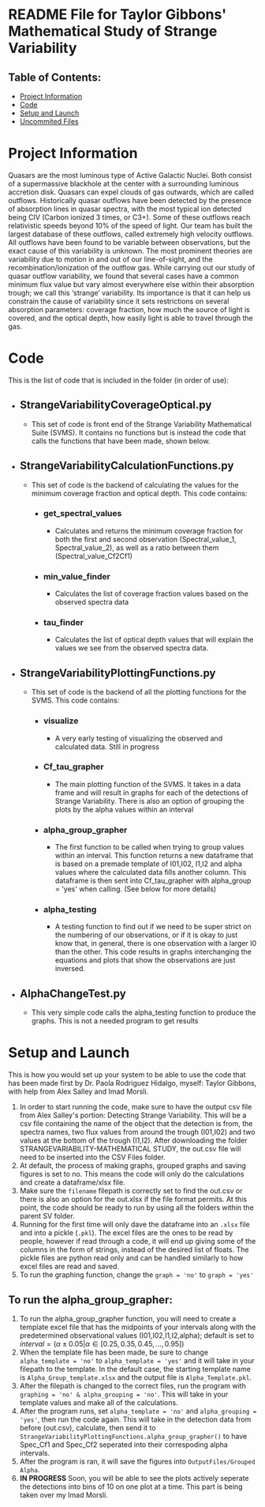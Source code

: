 # README File for Taylor Gibbons' Mathematical Study of Strange Variability

## Table of Contents:
* [Project Information](#project-information)
* [Code](#code)
* [Setup and Launch](#setup-and-launch)
* [Uncommited Files](#currently-uncommited-files)


# Project Information

Quasars are the most luminous type of Active Galactic Nuclei. Both consist of a supermassive blackhole at the center with a surrounding luminous accretion disk. Quasars can expel clouds of gas outwards, which are called outflows. Historically quasar outflows have been detected by the presence of absorption lines in quasar spectra, with the most typical ion detected being CIV (Carbon ionized 3 times, or C3+). Some of these outflows reach relativistic speeds beyond 10% of the speed of light. Our team has built the largest database of these outflows, called extremely high velocity outflows. All outflows have been found to be variable between observations, but the exact cause of this variability is unknown. The most prominent theories are variability due to motion in and out of our line-of-sight, and the recombination/ionization of the outflow gas. While carrying out our study of quasar outflow variability, we found that several cases have a common minimum flux value but vary almost everywhere else within their absorption trough; we call this ‘strange’ variability. Its importance is that it can help us constrain the cause of variability since it sets restrictions on several absorption parameters: coverage fraction, how much the source of light is covered, and the optical depth, how easily light is able to travel through the gas.

# Code
This is the list of code that is included in the folder (in order of use):
* ## StrangeVariabilityCoverageOptical.py
  - This set of code is front end of the Strange Variability Mathematical Suite (SVMS). It contains no functions but is instead the code that calls the functions that have been made, shown below.
* ## StrangeVariabilityCalculationFunctions.py
  - This set of code is the backend of calculating the values for the minimum coverage fraction and optical depth. This code contains:
    - ### get_spectral_values
      - Calculates and returns the minimum coverage fraction for both the first and second observation (Spectral_value_1, Spectral_value_2), as well as a ratio between them (Spectral_value_Cf2Cf1)
    - ### min_value_finder
      - Calculates the list of coverage fraction values based on the observed spectra data
    - ### tau_finder
      - Calculates the list of optical depth values that will explain the values we see from the observed spectra data.
* ## StrangeVariabilityPlottingFunctions.py
  - This set of code is the backend of all the plotting functions for the SVMS. This code contains:
    - ### visualize
      - A very early testing of visualizing the observed and calculated data. Still in progress
    - ### Cf_tau_grapher
      - The main plotting function of the SVMS. It takes in a data frame and will result in graphs for each of the detections of Strange Variability. There is also an option of grouping the plots by the alpha values within an interval
    - ### alpha_group_grapher
      - The first function to be called when trying to group values within an interval. This function returns a new dataframe that is based on a premade template of I01,I02, I1,I2 and alpha values where the calculated data fills another column. This dataframe is then sent into Cf_tau_grapher with alpha_group = 'yes' when calling. (See below for more details)
    - ### alpha_testing
      - A testing function to find out if we need to be super strict on the numbering of our observations, or if it is okay to just know that, in general, there is one observation with a larger I0 than the other. This code results in graphs interchanging the equations and plots that show the observations are just inversed. 
* ## AlphaChangeTest.py
  - This very simple code calls the alpha_testing function to produce the graphs. This is not a needed program to get results

# Setup and Launch
This is how you would set up your system to be able to use the code that has been made first by Dr. Paola Rodriguez Hidalgo, myself: Taylor Gibbons, with help from Alex Salley and Imad Morsli.
1. In order to start running the code, make sure to have the output csv file from Alex Salley's portion: Detecting Strange Variability. This will be a csv file containing the name of the object that the detection is from, the spectra names, two flux values from around the trough (I01,I02) and two values at the bottom of the trough (I1,I2). After downloading the folder STRANGEVARIABILITY-MATHEMATICAL STUDY, the out.csv file will need to be inserted into the CSV Files folder.
2. At default, the process of making graphs, grouped graphs and saving figures is set to no. This means the code will only do the calculations and create a dataframe/xlsx file.
3. Make sure the `filename` filepath is correctly set to find the out.csv or there is also an option for the out.xlsx if the file format permits. At this point, the code should be ready to run by using all the folders within the parent SV folder.
4. Running for the first time will only dave the dataframe into an `.xlsx` file and into a pickle (`.pkl`). The excel files are the ones to be read by people, however if read through a code, it will end up giving some of the columns in the form of strings, instead of the desired list of floats. The pickle files are python read only and can be handled similarly to how excel files are read and saved.
5. To run the graphing function, change the `graph = 'no'` to `graph = 'yes'`
## To run the alpha_group_grapher:
1. To run the alpha_group_grapher function, you will need to create a template excel file that has the midpoints of your intervals along with the predetermined observational values (I01,I02,I1,I2,alpha); default is set to $`interval = \left(\alpha \pm 0.05 | \alpha \in [0.25,0.35,0.45, ... ,0.95]\right)`$
2. When the template file has been made, be sure to change `alpha_template = 'no'` to `alpha_template = 'yes'` and it will take in your filepath to the template. In the default case, the starting template name is `Alpha_Group_template.xlsx` and the output file is `Alpha_Template.pkl`.
3. After the filepath is changed to the correct files, run the program with `graphing = 'no' & alpha_grouping = 'no'`. This will take in your template values and make all of the calculations.
4. After the program runs, set `alpha_template = 'no'` and `alpha_grouping = 'yes'`, then run the code again. This will take in the detection data from before (out.csv), calculate, then send it to `StrangeVariabilityPlottingFunctions.alpha_group_grapher()` to have Spec_Cf1 and Spec_Cf2 seperated into their correspoding alpha intervals.
5. After the program is ran, it will save the figures into `OutputFiles/Grouped Alpha`.
6. **IN PROGRESS** Soon, you will be able to see the plots actively seperate the detections into bins of 10 on one plot at a time. This part is being taken over my Imad Morsli.
